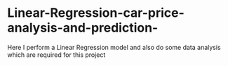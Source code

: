 # Linear-Regression-car-price-analysis-and-prediction-
Here I perform a Linear Regression model and also do some data analysis which are required for this project 
